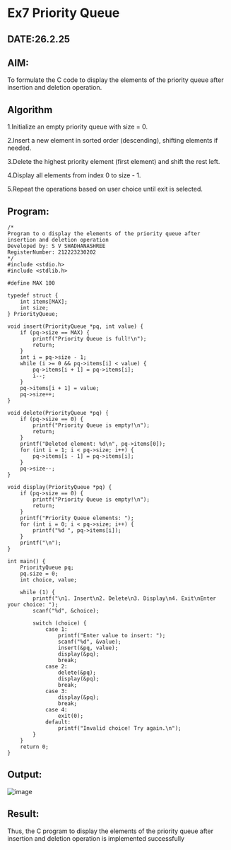 # Ex7 Priority Queue
## DATE:26.2.25
## AIM:
To formulate the C code to display the elements of the priority queue after insertion and deletion operation.

## Algorithm
1.Initialize an empty priority queue with size = 0.

2.Insert a new element in sorted order (descending), shifting elements if needed.

3.Delete the highest priority element (first element) and shift the rest left.

4.Display all elements from index 0 to size - 1.

5.Repeat the operations based on user choice until exit is selected.

## Program:
```
/*
Program to o display the elements of the priority queue after insertion and deletion operation
Developed by: S V SHADHANASHREE
RegisterNumber: 212223230202
*/
#include <stdio.h>
#include <stdlib.h>

#define MAX 100

typedef struct {
    int items[MAX];
    int size;
} PriorityQueue;

void insert(PriorityQueue *pq, int value) {
    if (pq->size == MAX) {
        printf("Priority Queue is full!\n");
        return;
    }
    int i = pq->size - 1;
    while (i >= 0 && pq->items[i] < value) {
        pq->items[i + 1] = pq->items[i];
        i--;
    }
    pq->items[i + 1] = value;
    pq->size++;
}

void delete(PriorityQueue *pq) {
    if (pq->size == 0) {
        printf("Priority Queue is empty!\n");
        return;
    }
    printf("Deleted element: %d\n", pq->items[0]);
    for (int i = 1; i < pq->size; i++) {
        pq->items[i - 1] = pq->items[i];
    }
    pq->size--;
}

void display(PriorityQueue *pq) {
    if (pq->size == 0) {
        printf("Priority Queue is empty!\n");
        return;
    }
    printf("Priority Queue elements: ");
    for (int i = 0; i < pq->size; i++) {
        printf("%d ", pq->items[i]);
    }
    printf("\n");
}

int main() {
    PriorityQueue pq;
    pq.size = 0;
    int choice, value;

    while (1) {
        printf("\n1. Insert\n2. Delete\n3. Display\n4. Exit\nEnter your choice: ");
        scanf("%d", &choice);

        switch (choice) {
            case 1:
                printf("Enter value to insert: ");
                scanf("%d", &value);
                insert(&pq, value);
                display(&pq);
                break;
            case 2:
                delete(&pq);
                display(&pq);
                break;
            case 3:
                display(&pq);
                break;
            case 4:
                exit(0);
            default:
                printf("Invalid choice! Try again.\n");
        }
    }
    return 0;
}
```

## Output:

![image](https://github.com/user-attachments/assets/89b23bad-6596-4619-ba53-0c303d89f02e)


## Result:
Thus, the C program to display the elements of the priority queue after insertion and deletion operation is implemented successfully
